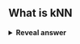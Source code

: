 ## What is kNN
<details>
<summary><b>Reveal answer</b></summary>
A supervised learning algorithm used for classification problems<br>It assumes similar data points exist close to each other<br>Similarity is captured by a distance metric
</details>
